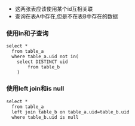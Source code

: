 * 这两张表应该使用某个id互相关联
* 查询在表A中存在,但是不在表B中存在的数据

### 使用in和子查询
```
select * 
  from table_a
  where table_a.uid not in(
    select DISTINCT uid
        from table_b
    )
```

### 使用left join和is null
```
select *
  from table_a
  left join table_b on table_a.uid=table_b.uid
  where table_b.uid is null
```